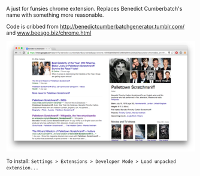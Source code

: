 A just for funsies chrome extension. Replaces Benedict Cumberbatch's name with something more reasonable.

Code is cribbed from http://benedictcumberbatchgenerator.tumblr.com/ and www.beesgo.biz/chrome.html

![screenshot](screenshot.png)

To install: `Settings > Extensions > Developer Mode > Load unpacked extension...`